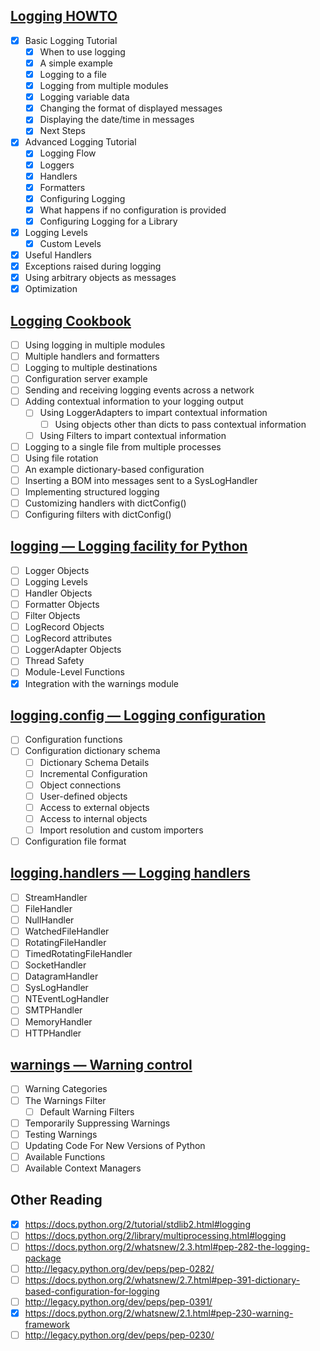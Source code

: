 ## [Logging HOWTO](https://docs.python.org/2/howto/logging.html)

- [x] Basic Logging Tutorial
    - [x] When to use logging
    - [x] A simple example
    - [x] Logging to a file
    - [x] Logging from multiple modules
    - [x] Logging variable data
    - [x] Changing the format of displayed messages
    - [x] Displaying the date/time in messages
    - [x] Next Steps
- [x] Advanced Logging Tutorial
    - [x] Logging Flow
    - [x] Loggers
    - [x] Handlers
    - [x] Formatters
    - [x] Configuring Logging
    - [x] What happens if no configuration is provided
    - [x] Configuring Logging for a Library
- [x] Logging Levels
    - [x] Custom Levels
- [x] Useful Handlers
- [x] Exceptions raised during logging
- [x] Using arbitrary objects as messages
- [x] Optimization

## [Logging Cookbook](https://docs.python.org/2/howto/logging-cookbook.html)

- [ ] Using logging in multiple modules
- [ ] Multiple handlers and formatters
- [ ] Logging to multiple destinations
- [ ] Configuration server example
- [ ] Sending and receiving logging events across a network
- [ ] Adding contextual information to your logging output
    - [ ] Using LoggerAdapters to impart contextual information
        - [ ] Using objects other than dicts to pass contextual information
    - [ ] Using Filters to impart contextual information
- [ ] Logging to a single file from multiple processes
- [ ] Using file rotation
- [ ] An example dictionary-based configuration
- [ ] Inserting a BOM into messages sent to a SysLogHandler
- [ ] Implementing structured logging
- [ ] Customizing handlers with dictConfig()
- [ ] Configuring filters with dictConfig()

## [logging — Logging facility for Python](https://docs.python.org/2/library/logging.html)

- [ ] Logger Objects
- [ ] Logging Levels
- [ ] Handler Objects
- [ ] Formatter Objects
- [ ] Filter Objects
- [ ] LogRecord Objects
- [ ] LogRecord attributes
- [ ] LoggerAdapter Objects
- [ ] Thread Safety
- [ ] Module-Level Functions
- [x] Integration with the warnings module

## [logging.config — Logging configuration](https://docs.python.org/2/library/logging.config.html)

- [ ] Configuration functions
- [ ] Configuration dictionary schema
    - [ ] Dictionary Schema Details
    - [ ] Incremental Configuration
    - [ ] Object connections
    - [ ] User-defined objects
    - [ ] Access to external objects
    - [ ] Access to internal objects
    - [ ] Import resolution and custom importers
- [ ] Configuration file format

## [logging.handlers — Logging handlers](https://docs.python.org/2/library/logging.handlers.html)

- [ ] StreamHandler
- [ ] FileHandler
- [ ] NullHandler
- [ ] WatchedFileHandler
- [ ] RotatingFileHandler
- [ ] TimedRotatingFileHandler
- [ ] SocketHandler
- [ ] DatagramHandler
- [ ] SysLogHandler
- [ ] NTEventLogHandler
- [ ] SMTPHandler
- [ ] MemoryHandler
- [ ] HTTPHandler

## [warnings — Warning control](https://docs.python.org/2/library/warnings.html)

- [ ] Warning Categories
- [ ] The Warnings Filter
    - [ ] Default Warning Filters
- [ ] Temporarily Suppressing Warnings
- [ ] Testing Warnings
- [ ] Updating Code For New Versions of Python
- [ ] Available Functions
- [ ] Available Context Managers

## Other Reading

- [x] https://docs.python.org/2/tutorial/stdlib2.html#logging
- [ ] https://docs.python.org/2/library/multiprocessing.html#logging
- [ ] https://docs.python.org/2/whatsnew/2.3.html#pep-282-the-logging-package
- [ ] http://legacy.python.org/dev/peps/pep-0282/
- [ ] https://docs.python.org/2/whatsnew/2.7.html#pep-391-dictionary-based-configuration-for-logging
- [ ] http://legacy.python.org/dev/peps/pep-0391/
- [x] https://docs.python.org/2/whatsnew/2.1.html#pep-230-warning-framework
- [ ] http://legacy.python.org/dev/peps/pep-0230/
